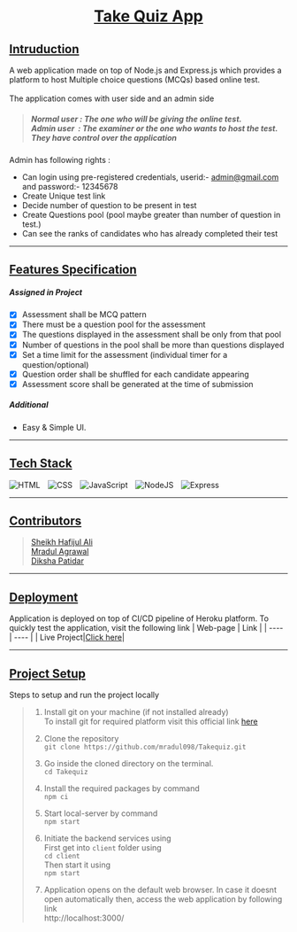 # <div align=center><u>Take Quiz App</u></div>

## <u>Intruduction</u>
A web application made on top of Node.js and Express.js which provides a platform to host Multiple choice questions (MCQs) based online test.<br><br>
The application comes with user side and an admin side
> ##### Normal user : The one who will be giving the online test. <br> Admin user &nbsp;: The examiner or the one who wants to host the test. They have control over the application <br>

Admin has following rights :
- Can login using pre-registered credentials, userid:- admin@gmail.com and password:- 12345678
- Create Unique test link
- Decide number of question to be present in test
- Create Questions pool (pool maybe greater than number of question in test.)
- Can see the ranks of candidates who has already completed their test
<hr>

## <u>Features Specification</u>
##### Assigned in Project
- [x] Assessment shall be MCQ pattern 
- [x] There must be a question pool for the assessment
- [x] The questions displayed in the assessment shall be only from that pool
- [x] Number of questions in the pool shall be more than questions displayed
- [x] Set a time limit for the assessment (individual timer for a question/optional)
- [x] Question order shall be shuffled for each candidate appearing
- [x] Assessment score shall be generated at the time of submission
##### Additional
- Easy & Simple UI.
<hr>

## <u>Tech Stack</u>

![HTML](https://img.shields.io/badge/HTML5-E34F26?style=for-the-badge&logo=html5&logoColor=white)&emsp;![CSS](https://img.shields.io/badge/CSS3-1572D6?style=for-the-badge&logo=css3&logoColor=white)&emsp;![JavaScript](https://img.shields.io/badge/JavaScript-F7DF1E?style=for-the-badge&logo=javascript&logoColor=black)&emsp;![NodeJS](https://img.shields.io/badge/Node.js-4853D?style=for-the-badge&logo=node.js&logoColor=white)&emsp;![Express](https://img.shields.io/badge/Express.js-404D59?style=for-the-badge)

<hr>

## <u>Contributors</u>
>[Sheikh Hafijul Ali](https://github.com/HafijulAli) <br>
>[Mradul Agrawal](https://github.com/mradul098)    <br>
>[Diksha Patidar](https://github.com/diksha0149)   <br>
<hr>

## <u>Deployment</u>
Application is deployed on top of CI/CD pipeline of Heroku platform.
To quickly test the application, visit the following link
| Web-page | Link | 
|   ----   | ---- |
| Live Project|[Click here](http://takequizapp.herokuapp.com)| 

<hr>

## <u>Project Setup</u>
Steps to setup and run the project locally
>1. Install git on your machine (if not installed already) <br>
>To install git for required platform visit this official link [here](https://git-scm.com/downloads)
>2. Clone the repository <br>
`git clone https://github.com/mradul098/Takequiz.git`
>
>3. Go inside the cloned directory on the terminal.<br>
> `cd Takequiz`
>4. Install the required packages by command <br>
`npm ci`
>
>5. Start local-server by command <br>
`npm start`
>
>6. Initiate the backend services using <br>
> First get into `client` folder using <br> 
>`cd client` <br>
> Then start it using <br>
> `npm start`<br>
>7. Application opens on the default web browser.
>In case it doesnt open automatically then, access the web application by following link <br> http://localhost:3000/
